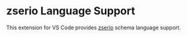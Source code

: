 # zserio Language Support

This extension for VS Code provides [zserio](https://github.com/ndsev/zserio) schema language support.
